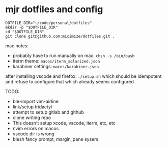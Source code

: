 # mjr dotfiles and config

```
DOTFILE_DIR="~/code/personal/dotfiles"
mkdir -p "$DOTFILE_DIR"
cd "$DOTFILE_DIR"
git clone git@github.com:micimize/dotfiles.git .
```

mac notes:
* probably have to run manually on mac: `chsh -s /bin/bash`
* iterm theme: `macos/iterm_solarized.json` 
* karabiner settings: `macos/karabiner.json`

after installing vscode and firefox:
`./setup.sh` which should be idempotent and refuse to configure that which already seems configured


TODO:
* ble-import vim-airline
* link/setup tridactyl
* attempt to setup gitlab and github
* clone writing repo
* This doesn't setup xcode, vscode, iterm, etc, etc
* nvim errors on macos
* vscode dir is wrong
* blesh fancy prompt, margin_pane sysem
